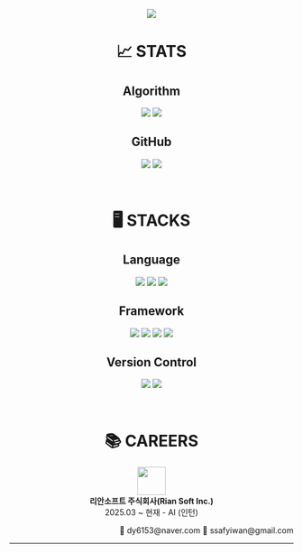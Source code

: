 <p align="center">
  <img src="https://capsule-render.vercel.app/api?type=waving&height=300&color=0:b063dc,100:B62372&text=Code%20Iwan&fontAlignY=47&section=header&reversal=false&textBg=false&fontColor=dcdff5&fontSize=80&animation=twinkling">
</p>

<h1 align="center">📈 STATS</h1>
<h2 align="center">Algorithm</h2>
<p align="center">
  <a href="https://solved.ac/profile/ssafyiwan"><img src="http://mazassumnida.wtf/api/v2/generate_badge?boj=ssafyiwan"></a>
  <a href="https://solved.ac/profile/ssafyiwan"><img src="http://mazandi.herokuapp.com/api?handle=ssafyiwan"></a>
</p>

<h2 align="center">GitHub</h2>
<p align="center">
  <img src="https://github-readme-stats.vercel.app/api?username=codeiwan&show_icons=true&theme=default">
  <img src="https://github-readme-stats.vercel.app/api/top-langs/?username=codeiwan&layout=compact&them=default&langs_count=8">
</p>

<br/>
<h1 align="center">🖥️ STACKS</h1>
<h2 align="center">Language</h2>
<p align="center">
  <a href="https://www.java.com/ko/"><img src="https://img.shields.io/badge/Java-ED8B00?style=for-the-badge&logo=openjdk&logoColor=white"></a>
  <a href="https://www.python.org/"><img src="https://img.shields.io/badge/python-3670A0?style=for-the-badge&logo=python&logoColor=ffdd54"></a>
  <a href="https://developer.mozilla.org/ko/docs/Web/JavaScript"><img src="https://img.shields.io/badge/javascript-black?style=for-the-badge&logo=javascript"></a>
</p>

<h2 align="center">Framework</h2>
<p align="center">
  <a href="https://spring.io/"><img src="https://img.shields.io/badge/Spring-6DB33F?style=for-the-badge&logo=spring&logoColor=white"></a>
  <a href="https://www.djangoproject.com/"><img src="https://img.shields.io/badge/Django-092E20?style=for-the-badge&logo=django&logoColor=green"></a>
  <a href="https://ko.legacy.reactjs.org/"><img src="https://shields.io/badge/react-black?style=for-the-badge&logo=react"></a>
  <a href="https://fastapi.tiangolo.com/ko/"><img src="https://img.shields.io/badge/FastAPI-005571?style=for-the-badge&logo=fastapi"></a>
</p>

<h2 align="center">Version Control</h2>
<p align="center">
  <a href="https://git-scm.com/"><img src="https://img.shields.io/badge/git-F05033?style=for-the-badge&logo=git&logoColor=white"></a>
  <a href="https://github.com/"><img src="https://img.shields.io/badge/github-121011?style=for-the-badge&logo=github&logoColor=white"></a>
</p>

<br/>
<h1 align="center">📚 CAREERS</h1>
<p align="center">
  <a href="https://www.riansoft.io/"><img src="https://github.com/user-attachments/assets/73427193-902d-400f-9bd7-857429716abb" height="50"></a><br/>
  <b>리안소프트 주식회사(Rian Soft Inc.)</b><br/>
  2025.03 ~ 현재 - AI (인턴)
</p>

<div align="right">
  <span>📩 dy6153@naver.com</span>
  <span>📩 ssafyiwan@gmail.com</span>
</div>

---

<!--
<p align="center">
  <a href=""><img src=""></a>
  <a href=""><img src=""></a>
</p>
-->

<!--
## Hi there 👋

**codeiwan/codeiwan** is a ✨ _special_ ✨ repository because its `README.md` (this file) appears on your GitHub profile.

Here are some ideas to get you started:

- 🔭 I’m currently working on ...
- 🌱 I’m currently learning ...
- 👯 I’m looking to collaborate on ...
- 🤔 I’m looking for help with ...
- 💬 Ask me about ...
- 📫 How to reach me: ...
- 😄 Pronouns: ...
- ⚡ Fun fact: ...
-->
